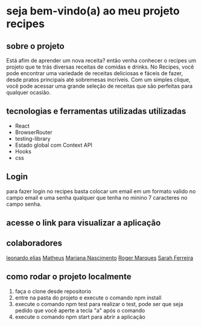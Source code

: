 # seja bem-vindo(a) ao meu projeto recipes

## sobre o projeto
Está afim de aprender um nova receita? então venha conhecer o recipes um projeto que te trás diversas receitas de comidas e drinks. No Recipes, você pode encontrar uma variedade de receitas deliciosas e fáceis de fazer, desde pratos principais até sobremesas incríveis. Com um simples clique, você pode acessar uma grande seleção de receitas que são perfeitas para qualquer ocasião.

## tecnologias e ferramentas utilizadas utilizadas
* React
* BrowserRouter
* testing-library
* Estado global com Context API
* Hooks
* css

## Login
para fazer login no recipes basta colocar um email em um formato valido no campo email e uma senha qualquer que tenha no minino 7 caracteres no campo senha.

## acesse o link para visualizar a aplicação
[]()

## colaboradores
[leonardo elias](https://github.com/leonardoElia)
[Matheus](https://github.com/math180)
[Mariana Nascimento](https://github.com/MariSIN)
[Roger Marques](https://github.com/rogermarques08)
[Sarah Ferreira](https://github.com/sarah-s-ferreira)

## como rodar o projeto localmente
1. faça o clone desde repositorio 
2. entre na pasta do projeto e execute o comando npm install
3. execute o comando npm test para realizar o test, pode ser que seja pedido que você aperte a tecla "a" após o comando
4. execute o comando npm start para abrir a aplicação
